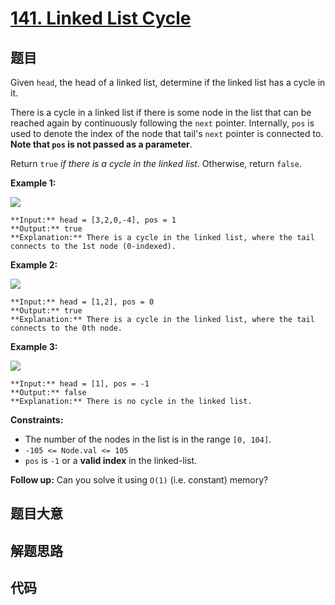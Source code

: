 # [141. Linked List Cycle](https://leetcode.com/problems/linked-list-cycle)

## 题目

Given `head`, the head of a linked list, determine if the linked list has a
cycle in it.

There is a cycle in a linked list if there is some node in the list that can
be reached again by continuously following the `next` pointer. Internally,
`pos` is used to denote the index of the node that tail's `next` pointer is
connected to.  **Note that  `pos` is not passed as a parameter**.

Return `true` _if there is a cycle in the linked list_. Otherwise, return
`false`.



**Example 1:**

![](https://assets.leetcode.com/uploads/2018/12/07/circularlinkedlist.png)

    
    
    **Input:** head = [3,2,0,-4], pos = 1
    **Output:** true
    **Explanation:** There is a cycle in the linked list, where the tail connects to the 1st node (0-indexed).
    

**Example 2:**

![](https://assets.leetcode.com/uploads/2018/12/07/circularlinkedlist_test2.png)

    
    
    **Input:** head = [1,2], pos = 0
    **Output:** true
    **Explanation:** There is a cycle in the linked list, where the tail connects to the 0th node.
    

**Example 3:**

![](https://assets.leetcode.com/uploads/2018/12/07/circularlinkedlist_test3.png)

    
    
    **Input:** head = [1], pos = -1
    **Output:** false
    **Explanation:** There is no cycle in the linked list.
    



**Constraints:**

  * The number of the nodes in the list is in the range `[0, 104]`.
  * `-105 <= Node.val <= 105`
  * `pos` is `-1` or a **valid index** in the linked-list.



**Follow up:** Can you solve it using `O(1)` (i.e. constant) memory?


## 题目大意

## 解题思路

## 代码

```javascript

```
